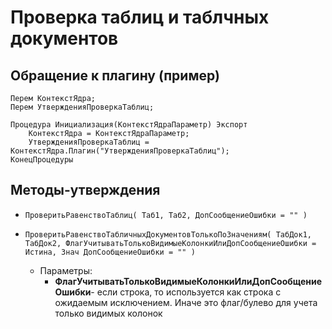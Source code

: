 # Проверка таблиц и таблчных документов

## Обращение к плагину (пример)

```bsl
Перем КонтекстЯдра;
Перем УтвержденияПроверкаТаблиц;

Процедура Инициализация(КонтекстЯдраПараметр) Экспорт
	КонтекстЯдра = КонтекстЯдраПараметр;
	УтвержденияПроверкаТаблиц = КонтекстЯдра.Плагин("УтвержденияПроверкаТаблиц");
КонецПроцедуры
```

## Методы-утверждения

- `ПроверитьРавенствоТаблиц( Таб1, Таб2, ДопСообщениеОшибки = "" )`

- `ПроверитьРавенствоТабличныхДокументовТолькоПоЗначениям( ТабДок1, ТабДок2, ФлагУчитыватьТолькоВидимыеКолонкиИлиДопСообщениеОшибки = Истина, Знач ДопСообщениеОшибки = "" )`
  - Параметры:
    - **ФлагУчитыватьТолькоВидимыеКолонкиИлиДопСообщениеОшибки**- если строка, то используется как строка с ожидаемым исключением. 
                Иначе это флаг/булево для учета только видимых колонок
